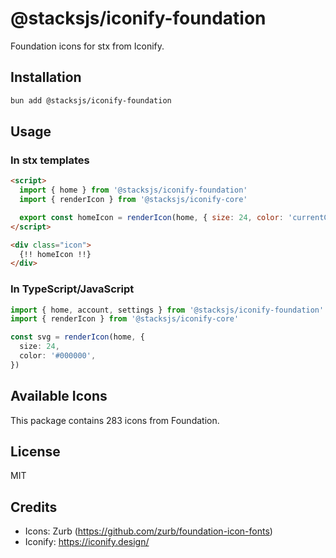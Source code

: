 # @stacksjs/iconify-foundation

Foundation icons for stx from Iconify.

## Installation

```bash
bun add @stacksjs/iconify-foundation
```

## Usage

### In stx templates

```html
<script>
  import { home } from '@stacksjs/iconify-foundation'
  import { renderIcon } from '@stacksjs/iconify-core'

  export const homeIcon = renderIcon(home, { size: 24, color: 'currentColor' })
</script>

<div class="icon">
  {!! homeIcon !!}
</div>
```

### In TypeScript/JavaScript

```typescript
import { home, account, settings } from '@stacksjs/iconify-foundation'
import { renderIcon } from '@stacksjs/iconify-core'

const svg = renderIcon(home, {
  size: 24,
  color: '#000000',
})
```

## Available Icons

This package contains 283 icons from Foundation.

## License

MIT



## Credits

- Icons: Zurb (https://github.com/zurb/foundation-icon-fonts)
- Iconify: https://iconify.design/
